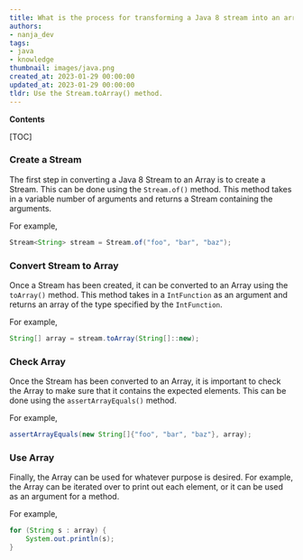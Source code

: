 ```yaml
---
title: What is the process for transforming a Java 8 stream into an array?
authors:
- nanja_dev
tags:
- java
- knowledge
thumbnail: images/java.png
created_at: 2023-01-29 00:00:00
updated_at: 2023-01-29 00:00:00
tldr: Use the Stream.toArray() method.
---
```


**Contents**

[TOC]

### Create a Stream

The first step in converting a Java 8 Stream to an Array is to create a Stream. This can be done using the `Stream.of()` method. This method takes in a variable number of arguments and returns a Stream containing the arguments.

For example,

```java
Stream<String> stream = Stream.of("foo", "bar", "baz");
```

### Convert Stream to Array

Once a Stream has been created, it can be converted to an Array using the `toArray()` method. This method takes in a `IntFunction` as an argument and returns an array of the type specified by the `IntFunction`.

For example,

```java
String[] array = stream.toArray(String[]::new);
```

### Check Array

Once the Stream has been converted to an Array, it is important to check the Array to make sure that it contains the expected elements. This can be done using the `assertArrayEquals()` method.

For example,

```java
assertArrayEquals(new String[]{"foo", "bar", "baz"}, array);
```

### Use Array

Finally, the Array can be used for whatever purpose is desired. For example, the Array can be iterated over to print out each element, or it can be used as an argument for a method. 

For example,

```java
for (String s : array) {
    System.out.println(s);
}
```
